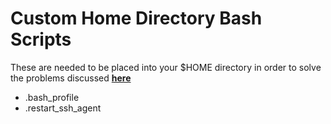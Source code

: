 # Custom Home Directory Bash Scripts

These are needed to be placed into your $HOME directory
in order to solve the problems discussed **[here](https://github.com/oldfartdeveloper/paypal_ipn_forwarder/wiki/Fix-AWS-EC2-Server-Disconnect-from-GitHub)**

* .bash_profile
* .restart_ssh_agent
